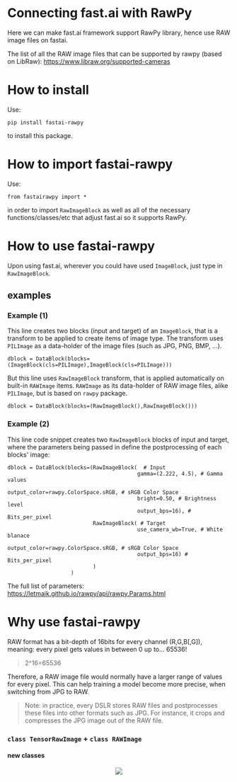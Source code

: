 # Connecting fast.ai with RawPy
Here we can make fast.ai framework support RawPy library, hence use RAW image files on fastai.

The list of all the RAW image files that can be supported by rawpy (based on LibRaw):
https://www.libraw.org/supported-cameras

# How to install
Use:

```pip install fastai-rawpy```

to install this package.

# How to import fastai-rawpy

Use:

```from fastairawpy import *```

in order to import `RawImageBlock` as well as all of the necessary functions/classes/etc that adjust fast.ai so it supports RawPy.

# How to use fastai-rawpy

Upon using fast.ai, wherever you could have used `ImageBlock`, just type in `RawImageBlock`.

## examples

### Example (1)

This line creates two blocks (input and target) of an `ImageBlock`, that is a transform to be applied to create items of image type. The transform uses `PILImage` as a data-holder of the image files (such as JPG, PNG, BMP, ...).

```
dblock = DataBlock(blocks=(ImageBlock(cls=PILImage),ImageBlock(cls=PILImage)))
```

But this line uses `RawImageBlock` transform, that is applied automatically on built-in `RAWImage` items. `RAWImage` as its data-holder of RAW image files, alike `PILImage`, but is based on `rawpy` package.

```
dblock = DataBlock(blocks=(RawImageBlock(),RawImageBlock()))
```

### Example (2)

This line code snippet creates two `RawImageBlock` blocks of input and target, where the parameters being passed in define the postprocessing of each blocks' image:

```
dblock = DataBlock(blocks=(RawImageBlock(  # Input
                                         gamma=(2.222, 4.5), # Gamma values
                                         output_color=rawpy.ColorSpace.sRGB, # sRGB Color Space
                                         bright=0.50, # Brightness level
                                         output_bps=16), # Bits_per_pixel 
                           RawImageBlock( # Target
                                         use_camera_wb=True, # White blanace
                                         output_color=rawpy.ColorSpace.sRGB, # sRGB Color Space
                                         output_bps=16) # Bits_per_pixel 
                           )
                    )
```

The full list of parameters: https://letmaik.github.io/rawpy/api/rawpy.Params.html

# Why use fastai-rawpy

RAW format has a bit-depth of 16bits for every channel (R,G,B[,G]), meaning: every pixel gets values in between 0 up to... 65536!
> 2^16=65536

Therefore, a RAW image file would normally have a larger range of values for every pixel. This can help training a model become more precise, when switching from JPG to RAW.
> Note: in practice, every DSLR stores RAW files and postprocesses these files into other formats such as JPG. For instance, it crops and compresses the JPG image out of the RAW file.

### `class TensorRawImage` + `class RAWImage`

#### new classes
<p align="center">
  <img src="./SVGs/TensorRawImage__.svg">
</p>
